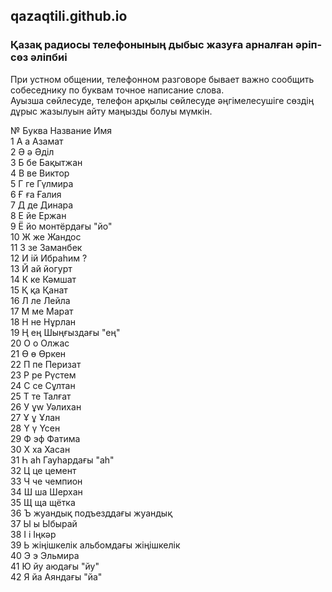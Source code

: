 ## qazaqtili.github.io

### Қазақ радиосы телефонының дыбыс жазуға арналған әріп-сөз әліпбиі

При устном общении, телефонном разговоре бывает важно сообщить собеседнику по буквам точное написание слова.  
Ауызша сөйлесуде, телефон арқылы сөйлесуде әңгімелесушіге сөздің дұрыс жазылуын айту маңызды болуы мүмкін.  

№	Буква	Название	Имя  
1	А	а	Азамат		  
2	Ә	ә	Әділ	  
3	Б	бе	Бақытжан		  
4	В	ве	Виктор		  
5	Г	ге	Гүлмира		  
6	Ғ	ға	Ғалия		  
7	Д	де	Динара		  
8	Е	йе	Ержан		  
9	Ё	йо	монтёрдағы "йо"		  
10	Ж	же	Жандос		  
11	З	зе	Заманбек		  
12	И	ій	Ибраһим	?	  
13	Й	ай	йогурт		  
14	К	ке	Кәмшат	  
15	Қ	қа	Қанат		  
16	Л	ле	Лейла		  
17	М	ме	Марат		  
18	Н	не	Нұрлан		  
19	Ң	ең	Шыңғыздағы "ең"  		  
20	О	о	Олжас		  
21	Ө	ө	Өркен		  
22	П	пе	Перизат		  
23	Р	ре	Рүстем		  
24	С	се	Сұлтан		  
25	Т	те	Талғат		  
26	У	ұw	Уәлихан	  
27	Ұ	ұ	Ұлан		  
28	Ү	ү	Үсен		  
29	Ф	эф	Фатима		  
30	Х	ха	Хасан		  
31	Һ	аһ  Гауһардағы "аһ"  			  
32	Ц	це	цемент		  
33	Ч	че	чемпион		  
34	Ш	ша	Шерхан	  
35	Щ	ща	щётка		  
36	Ъ	жуандық подъезддағы жуандық			  
37	Ы	ы	Ыбырай	  
38	І	і	Іңкәр		  
39	Ь	жіңішкелік  альбомдағы жіңішкелік  
40	Э	э	Эльмира		  
41	Ю	йу	аюдағы "йу"	  
42	Я	йа	Аяндағы "йа"		  

